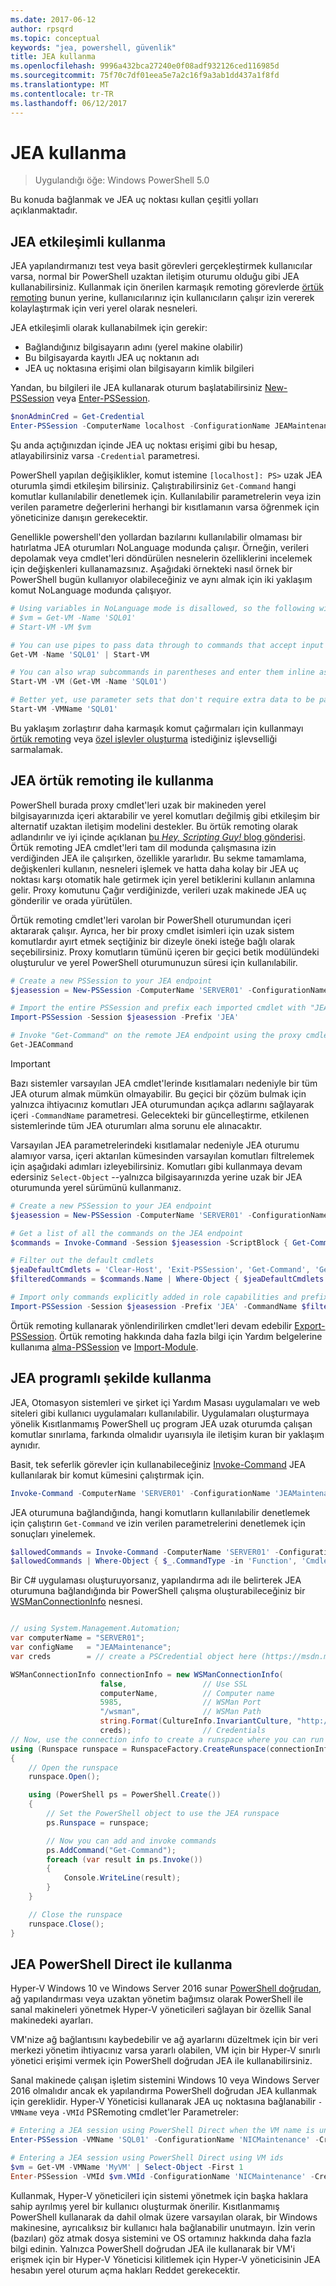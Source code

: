 ```yaml
---
ms.date: 2017-06-12
author: rpsqrd
ms.topic: conceptual
keywords: "jea, powershell, güvenlik"
title: JEA kullanma
ms.openlocfilehash: 9996a432bca27240e0f08adf932126ced116985d
ms.sourcegitcommit: 75f70c7df01eea5e7a2c16f9a3ab1dd437a1f8fd
ms.translationtype: MT
ms.contentlocale: tr-TR
ms.lasthandoff: 06/12/2017
---
```

# <a name="using-jea"></a>JEA kullanma

> Uygulandığı öğe: Windows PowerShell 5.0

Bu konuda bağlanmak ve JEA uç noktası kullan çeşitli yolları açıklanmaktadır.

## <a name="using-jea-interactively"></a>JEA etkileşimli kullanma

JEA yapılandırmanızı test veya basit görevleri gerçekleştirmek kullanıcılar varsa, normal bir PowerShell uzaktan iletişim oturumu olduğu gibi JEA kullanabilirsiniz.
Kullanmak için önerilen karmaşık remoting görevlerde [örtük remoting](#using-jea-with-implicit-remoting) bunun yerine, kullanıcılarınız için kullanıcıların çalışır izin vererek kolaylaştırmak için veri yerel olarak nesneleri.

JEA etkileşimli olarak kullanabilmek için gerekir:
- Bağlandığınız bilgisayarın adını (yerel makine olabilir)
- Bu bilgisayarda kayıtlı JEA uç noktanın adı
- JEA uç noktasına erişimi olan bilgisayarın kimlik bilgileri

Yandan, bu bilgileri ile JEA kullanarak oturum başlatabilirsiniz [New-PSSession](https://msdn.microsoft.com/powershell/reference/5.1/microsoft.powershell.core/New-PSSession) veya [Enter-PSSession](https://msdn.microsoft.com/en-us/powershell/reference/5.1/microsoft.powershell.core/enter-pssession).

```powershell
$nonAdminCred = Get-Credential
Enter-PSSession -ComputerName localhost -ConfigurationName JEAMaintenance -Credential $nonAdminCred
```

Şu anda açtığınızdan içinde JEA uç noktası erişimi gibi bu hesap, atlayabilirsiniz varsa `-Credential` parametresi.

PowerShell yapılan değişiklikler, komut istemine `[localhost]: PS>` uzak JEA oturumla şimdi etkileşim bilirsiniz.
Çalıştırabilirsiniz `Get-Command` hangi komutlar kullanılabilir denetlemek için.
Kullanılabilir parametrelerin veya izin verilen parametre değerlerini herhangi bir kısıtlamanın varsa öğrenmek için yöneticinize danışın gerekecektir.

Genellikle powershell'den yollardan bazılarını kullanılabilir olmaması bir hatırlatma JEA oturumları NoLanguage modunda çalışır.
Örneğin, verileri depolamak veya cmdlet'leri döndürülen nesnelerin özelliklerini incelemek için değişkenleri kullanamazsınız.
Aşağıdaki örnekteki nasıl örnek bir PowerShell bugün kullanıyor olabileceğiniz ve aynı almak için iki yaklaşım komut NoLanguage modunda çalışıyor.

```powershell
# Using variables in NoLanguage mode is disallowed, so the following will not work
# $vm = Get-VM -Name 'SQL01'
# Start-VM -VM $vm

# You can use pipes to pass data through to commands that accept input from the pipeline
Get-VM -Name 'SQL01' | Start-VM

# You can also wrap subcommands in parentheses and enter them inline as arguments
Start-VM -VM (Get-VM -Name 'SQL01')

# Better yet, use parameter sets that don't require extra data to be passed in when possible
Start-VM -VMName 'SQL01'
```

Bu yaklaşım zorlaştırır daha karmaşık komut çağırmaları için kullanmayı [örtük remoting](#using-jea-with-implicit-remoting) veya [özel işlevler oluşturma](role-capabilities.md#creating-custom-functions) istediğiniz işlevselliği sarmalamak.

## <a name="using-jea-with-implicit-remoting"></a>JEA örtük remoting ile kullanma

PowerShell burada proxy cmdlet'leri uzak bir makineden yerel bilgisayarınızda içeri aktarabilir ve yerel komutları değilmiş gibi etkileşim bir alternatif uzaktan iletişim modelini destekler.
Bu örtük remoting olarak adlandırılır ve iyi içinde açıklanan [bu *Hey, Scripting Guy!* blog gönderisi](https://blogs.technet.microsoft.com/heyscriptingguy/2013/09/08/remoting-the-implicit-way/).
Örtük remoting JEA cmdlet'leri tam dil modunda çalışmasına izin verdiğinden JEA ile çalışırken, özellikle yararlıdır.
Bu sekme tamamlama, değişkenleri kullanın, nesneleri işlemek ve hatta daha kolay bir JEA uç noktası karşı otomatik hale getirmek için yerel betiklerini kullanın anlamına gelir.
Proxy komutunu Çağır verdiğinizde, verileri uzak makinede JEA uç gönderilir ve orada yürütülen.

Örtük remoting cmdlet'leri varolan bir PowerShell oturumundan içeri aktararak çalışır.
Ayrıca, her bir proxy cmdlet isimleri için uzak sistem komutlardır ayırt etmek seçtiğiniz bir dizeyle öneki isteğe bağlı olarak seçebilirsiniz.
Proxy komutların tümünü içeren bir geçici betik modülündeki oluşturulur ve yerel PowerShell oturumunuzun süresi için kullanılabilir.

```powershell
# Create a new PSSession to your JEA endpoint
$jeasession = New-PSSession -ComputerName 'SERVER01' -ConfigurationName 'JEAMaintenance'

# Import the entire PSSession and prefix each imported cmdlet with "JEA"
Import-PSSession -Session $jeasession -Prefix 'JEA'

# Invoke "Get-Command" on the remote JEA endpoint using the proxy cmdlet
Get-JEACommand
```

> [!IMPORTANT]
> Bazı sistemler varsayılan JEA cmdlet'lerinde kısıtlamaları nedeniyle bir tüm JEA oturum almak mümkün olmayabilir.
> Bu geçici bir çözüm bulmak için yalnızca ihtiyacınız komutları JEA oturumundan açıkça adlarını sağlayarak içeri `-CommandName` parametresi.
> Gelecekteki bir güncelleştirme, etkilenen sistemlerinde tüm JEA oturumları alma sorunu ele alınacaktır.

Varsayılan JEA parametrelerindeki kısıtlamalar nedeniyle JEA oturumu alamıyor varsa, içeri aktarılan kümesinden varsayılan komutları filtrelemek için aşağıdaki adımları izleyebilirsiniz.
Komutları gibi kullanmaya devam edersiniz `Select-Object` --yalnızca bilgisayarınızda yerine uzak bir JEA oturumunda yerel sürümünü kullanmanız.

```powershell
# Create a new PSSession to your JEA endpoint
$jeasession = New-PSSession -ComputerName 'SERVER01' -ConfigurationName 'JEAMaintenance'

# Get a list of all the commands on the JEA endpoint
$commands = Invoke-Command -Session $jeasession -ScriptBlock { Get-Command }

# Filter out the default cmdlets
$jeaDefaultCmdlets = 'Clear-Host', 'Exit-PSSession', 'Get-Command', 'Get-FormatData', 'Get-Help', 'Measure-Object', 'Out-Default', 'Select-Object'
$filteredCommands = $commands.Name | Where-Object { $jeaDefaultCmdlets -notcontains $_ }

# Import only commands explicitly added in role capabilities and prefix each imported cmdlet with "JEA"
Import-PSSession -Session $jeasession -Prefix 'JEA' -CommandName $filteredCommands 
```

Örtük remoting kullanarak yönlendirilirken cmdlet'leri devam edebilir [Export-PSSession](https://msdn.microsoft.com/powershell/reference/5.1/microsoft.powershell.utility/Export-PSSession).
Örtük remoting hakkında daha fazla bilgi için Yardım belgelerine kullanıma [alma-PSSession](https://msdn.microsoft.com/en-us/powershell/reference/5.1/microsoft.powershell.utility/import-pssession) ve [Import-Module](https://msdn.microsoft.com/en-us/powershell/reference/5.1/microsoft.powershell.core/import-module).

## <a name="using-jea-programatically"></a>JEA programlı şekilde kullanma

JEA, Otomasyon sistemleri ve şirket içi Yardım Masası uygulamaları ve web siteleri gibi kullanıcı uygulamaları kullanılabilir.
Uygulamaları oluşturmaya yönelik Kısıtlanmamış PowerShell uç program JEA uzak oturumda çalışan komutlar sınırlama, farkında olmalıdır uyarısıyla ile iletişim kuran bir yaklaşım aynıdır.

Basit, tek seferlik görevler için kullanabileceğiniz [Invoke-Command](https://msdn.microsoft.com/en-us/powershell/reference/5.1/microsoft.powershell.core/invoke-command) JEA kullanılarak bir komut kümesini çalıştırmak için.

```powershell
Invoke-Command -ComputerName 'SERVER01' -ConfigurationName 'JEAMaintenance' -ScriptBlock { Get-Process; Get-Service }
```

JEA oturumuna bağlandığında, hangi komutların kullanılabilir denetlemek için çalıştırın `Get-Command` ve izin verilen parametrelerini denetlemek için sonuçları yinelemek.

```powershell
$allowedCommands = Invoke-Command -ComputerName 'SERVER01' -ConfigurationName 'JEAMaintenance' -ScriptBlock { Get-Command }
$allowedCommands | Where-Object { $_.CommandType -in 'Function', 'Cmdlet' } | Format-Table Name, Parameters
```

Bir C# uygulaması oluşturuyorsanız, yapılandırma adı ile belirterek JEA oturumuna bağlandığında bir PowerShell çalışma oluşturabileceğiniz bir [WSManConnectionInfo](https://msdn.microsoft.com/en-us/library/system.management.automation.runspaces.wsmanconnectioninfo(v=vs.85).aspx) nesnesi.

```csharp

// using System.Management.Automation;
var computerName = "SERVER01";
var configName   = "JEAMaintenance";
var creds        = // create a PSCredential object here (https://msdn.microsoft.com/en-us/library/system.management.automation.pscredential(v=vs.85).aspx)

WSManConnectionInfo connectionInfo = new WSManConnectionInfo(
                    false,                 // Use SSL
                    computerName,          // Computer name
                    5985,                  // WSMan Port
                    "/wsman",              // WSMan Path
                    string.Format(CultureInfo.InvariantCulture, "http://schemas.microsoft.com/powershell/{0}", configName),  // Connection URI with config name
                    creds);                // Credentials
// Now, use the connection info to create a runspace where you can run the commands
using (Runspace runspace = RunspaceFactory.CreateRunspace(connectionInfo))
{
    // Open the runspace
    runspace.Open();

    using (PowerShell ps = PowerShell.Create())
    {
        // Set the PowerShell object to use the JEA runspace
        ps.Runspace = runspace;

        // Now you can add and invoke commands
        ps.AddCommand("Get-Command");
        foreach (var result in ps.Invoke())
        {
            Console.WriteLine(result);
        }
    }

    // Close the runspace
    runspace.Close();
}
```

## <a name="using-jea-with-powershell-direct"></a>JEA PowerShell Direct ile kullanma

Hyper-V Windows 10 ve Windows Server 2016 sunar [PowerShell doğrudan](https://msdn.microsoft.com/en-us/virtualization/hyperv_on_windows/user_guide/vmsession), ağ yapılandırması veya uzaktan yönetim bağımsız olarak PowerShell ile sanal makineleri yönetmek Hyper-V yöneticileri sağlayan bir özellik Sanal makinedeki ayarları.

VM'nize ağ bağlantısını kaybedebilir ve ağ ayarlarını düzeltmek için bir veri merkezi yönetim ihtiyacınız varsa yararlı olabilen, VM için bir Hyper-V sınırlı yönetici erişimi vermek için PowerShell doğrudan JEA ile kullanabilirsiniz.

Sanal makinede çalışan işletim sistemini Windows 10 veya Windows Server 2016 olmalıdır ancak ek yapılandırma PowerShell doğrudan JEA kullanmak için gereklidir.
Hyper-V Yöneticisi kullanarak JEA uç noktasına bağlanabilir `-VMName` veya `-VMId` PSRemoting cmdlet'ler Parametreler:

```powershell
# Entering a JEA session using PowerShell Direct when the VM name is unique
Enter-PSSession -VMName 'SQL01' -ConfigurationName 'NICMaintenance' -Credential 'localhost\JEAformyHoster'

# Entering a JEA session using PowerShell Direct using VM ids
$vm = Get-VM -VMName 'MyVM' | Select-Object -First 1
Enter-PSSession -VMId $vm.VMId -ConfigurationName 'NICMaintenance' -Credential 'localhost\JEAformyHoster'
```

Kullanmak, Hyper-V yöneticileri için sistemi yönetmek için başka haklara sahip ayrılmış yerel bir kullanıcı oluşturmak önerilir.
Kısıtlanmamış PowerShell kullanarak da dahil olmak üzere varsayılan olarak, bir Windows makinesine, ayrıcalıksız bir kullanıcı hala bağlanabilir unutmayın.
İzin verin (bazıları) göz atmak dosya sistemini ve OS ortamınız hakkında daha fazla bilgi edinin.
Yalnızca PowerShell doğrudan JEA ile kullanarak bir VM'i erişmek için bir Hyper-V Yöneticisi kilitlemek için Hyper-V yöneticisinin JEA hesabın yerel oturum açma hakları Reddet gerekecektir.

